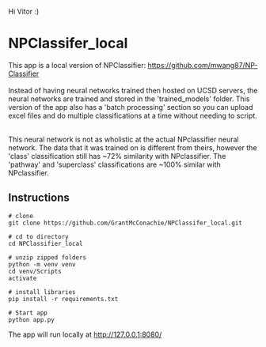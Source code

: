 Hi Vitor :)

# NPClassifer_local
This app is a local version of NPClassifier: https://github.com/mwang87/NP-Classifier <br><br>
Instead of having neural networks trained then hosted on UCSD servers, the neural networks are trained and stored in the 'trained_models' folder. This version of the app also has a 'batch processing' section so you can upload excel files and do multiple classifications at a time without needing to script.<br><br>

This neural network is not as wholistic at the actual NPclassifier neural network. The data that it was trained on is different from theirs, however the 'class' classification still has ~72% similarity with NPclassifier. The 'pathway' and 'superclass' classifications are ~100% similar with NPclassifier. 

## Instructions
```shell
# clone
git clone https://github.com/GrantMcConachie/NPClassifer_local.git

# cd to directory
cd NPClassifier_local

# unzip zipped folders
python -m venv venv
cd venv/Scripts
activate

# install libraries
pip install -r requirements.txt

# Start app
python app.py
```
The app will run locally at http://127.0.0.1:8080/
